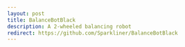 ```yaml
---
layout: post
title: BalanceBotBlack
description: A 2-wheeled balancing robot
redirect: https://github.com/Sparkliner/BalanceBotBlack
---
```

